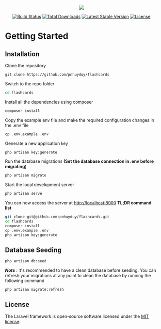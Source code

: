 <p align="center"><img src="https://laravel.com/assets/img/components/logo-laravel.svg"></p>

<p align="center">
<a href="https://travis-ci.org/laravel/framework"><img src="https://travis-ci.org/laravel/framework.svg" alt="Build Status"></a>
<a href="https://packagist.org/packages/laravel/framework"><img src="https://poser.pugx.org/laravel/framework/d/total.svg" alt="Total Downloads"></a>
<a href="https://packagist.org/packages/laravel/framework"><img src="https://poser.pugx.org/laravel/framework/v/stable.svg" alt="Latest Stable Version"></a>
<a href="https://packagist.org/packages/laravel/framework"><img src="https://poser.pugx.org/laravel/framework/license.svg" alt="License"></a>
</p>

# Getting Started
## Installation
Clone the repository
```bash
git clone https://github.com/pnhuyduy/flashcards
```
Switch to the repo folder
```bash
cd flashcards
```
Install all the dependencies using composer
```bash
composer install
```
Copy the example env file and make the required configuration changes in the .env file
```bash
cp .env.example .env
```
Generate a new application key
```bash
php artisan key:generate
```
Run the database migrations **(Set the database connection in .env before migrating)**
```bash
php artisan migrate
```
Start the local development server
```bash
php artisan serve
```
You can now access the server at [http://localhost:8000](http://localhost:8000)
**TL;DR command list**
```bash
git clone git@github.com:pnhuyduy/flashcards.git
cd flashcards
composer install
cp .env.example .env
php artisan key:generate
```
## Database Seeding
```bash
php artisan db:seed
```
***Note*** : It's recommended to have a clean database before seeding. You can refresh your migrations at any point to clean the database by running the following command
```bash
php artisan migrate:refresh
```
## License

The Laravel framework is open-source software licensed under the [MIT license](https://opensource.org/licenses/MIT).
